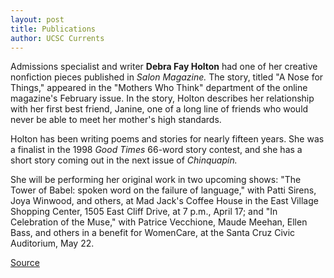 ```yaml
---
layout: post
title: Publications
author: UCSC Currents
---
```


Admissions specialist and writer **Debra Fay Holton** had one of her creative nonfiction pieces published in _Salon Magazine._ The story, titled "A Nose for Things," appeared in the "Mothers Who Think" department of the online magazine's February issue. In the story, Holton describes her relationship with her first best friend, Janine, one of a long line of friends who would never be able to meet her mother's high standards.

Holton has been writing poems and stories for nearly fifteen years. She was a finalist in the 1998 _Good Times_ 66-word story contest, and she has a short story coming out in the next issue of _Chinquapin._

She will be performing her original work in two upcoming shows: "The Tower of Babel: spoken word on the failure of language," with Patti Sirens, Joya Winwood, and others, at Mad Jack's Coffee House in the East Village Shopping Center, 1505 East Cliff Drive, at 7 p.m., April 17; and "In Celebration of the Muse," with Patrice Vecchione, Maude Meehan, Ellen Bass, and others in a benefit for WomenCare, at the Santa Cruz Civic Auditorium, May 22.

[Source](http://www1.ucsc.edu/oncampus/currents/98-99/03-15/pubs.htm "Permalink to Publications; 03-15-99")
